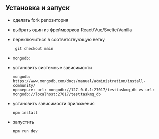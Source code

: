 ## Установка и запуск
- сделать fork репозитория

- выбрать один из фреймворков React/Vue/Svelte/Vanilla

- переключиться в соответствующую ветку
   ```
    git checkout main
    ```

- 
    ```
    mongodb: 
    ```

- установить системные зависимости
    ```
    mongodb: https://www.mongodb.com/docs/manual/administration/install-community/
    проверьте: url: mongodb://127.0.0.1:27017/testtaskmq_db vs url: mongodb://localhost:27017/testtaskmq_db 
    ```

- установить зависимости приложения
    ```
    npm install
    ```

- запустить
    ```
    npm run dev
    ```
